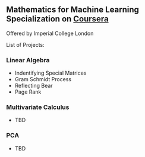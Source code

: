 ## Mathematics for Machine Learning Specialization on [Coursera](https://www.coursera.org/specializations/mathematics-machine-learning)
Offered by Imperial College London

List of Projects:

### Linear Algebra
- Indentifying Special Matrices
- Gram Schmidt Process
- Reflecting Bear
- Page Rank

### Multivariate Calculus
- TBD
### PCA
- TBD
